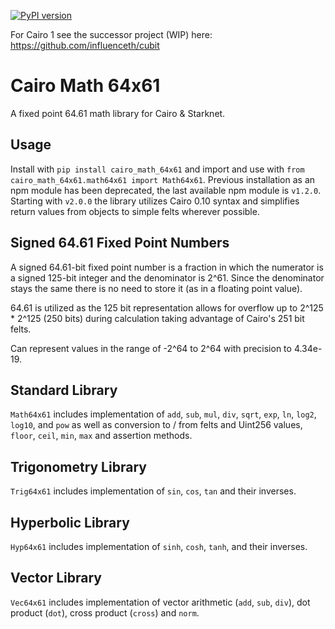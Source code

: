 [![PyPI version](https://badge.fury.io/py/cairo_math_64x61.svg)](https://badge.fury.io/py/cairo_math_64x61)

For Cairo 1 see the successor project (WIP) here: https://github.com/influenceth/cubit

# Cairo Math 64x61

A fixed point 64.61 math library for Cairo & Starknet.

## Usage ##
Install with `pip install cairo_math_64x61` and import and use with `from cairo_math_64x61.math64x61 import Math64x61`. Previous installation as an npm module has been deprecated, the last available npm module is `v1.2.0`. Starting with `v2.0.0` the library utilizes Cairo 0.10 syntax and simplifies return values from objects to simple felts wherever possible.

## Signed 64.61 Fixed Point Numbers ##
A signed 64.61-bit fixed point number is a fraction in which the numerator is a signed 125-bit integer and the denominator is 2^61. Since the denominator stays the same there is no need to store it (as in a floating point value).

64.61 is utilized as the 125 bit representation allows for overflow up to 2^125 * 2^125 (250 bits) during calculation taking advantage of Cairo's 251 bit felts.

Can represent values in the range of -2^64 to 2^64 with precision to 4.34e-19.

## Standard Library ##
`Math64x61` includes implementation of `add`, `sub`, `mul`, `div`, `sqrt`, `exp`, `ln`, `log2`, `log10`, and `pow` as well as conversion to / from felts and Uint256 values, `floor`, `ceil`, `min`, `max` and assertion methods.

## Trigonometry Library ##
`Trig64x61` includes implementation of `sin`, `cos`, `tan` and their inverses.

## Hyperbolic Library ##
`Hyp64x61` includes implementation of `sinh`, `cosh`, `tanh`, and their inverses.

## Vector Library ##
`Vec64x61` includes implementation of vector arithmetic (`add`, `sub`, `div`), dot product (`dot`), cross product (`cross`) and `norm`.
